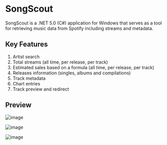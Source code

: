 # SongScout
SongScout is a .NET 5.0 (C#) application for Windows that serves as a tool for retrieving music data from Spotify including streams and metadata.

## Key Features
1. Artist search
2. Total streams (all time, per release, per track)
3. Estimated sales based on a formula (all time, per release, per track)
4. Releases information (singles, albums and compilations)
5. Track metadata
6. Chart entries
7. Track preview and redirect

## Preview

![image](https://user-images.githubusercontent.com/32819318/135703751-0cb598c2-8423-4ab8-807e-21bee82ab514.png)

![image](https://user-images.githubusercontent.com/32819318/135703857-fe4a5640-1d9e-4944-8613-31430db56b6b.png)

![image](https://user-images.githubusercontent.com/32819318/135703878-c8ed0355-046d-416d-9bc5-66592f2b4dc3.png)
